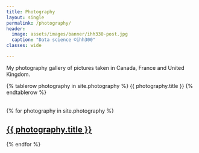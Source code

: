 ```yaml
---
title: Photography
layout: single
permalink: /photography/
header:
  image: assets/images/banner/ihh330-post.jpg
  caption: "Data science ©ihh300"
classes: wide

---
```

My photography gallery of pictures taken in Canada, France and United Kingdom.

<table>
{% tablerow photography in site.photography %}
  {{ photography.title }}
{% endtablerow %}
</table>


{% for photography in site.photography %}
<a href="{{ photography.url | prepend: site.baseurl }}">
        <h2>{{ photography.title }}</h2>
</a>
{% endfor %}      


